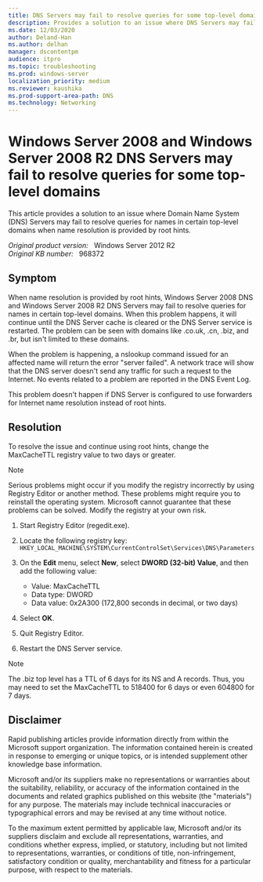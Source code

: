 ```yaml
---
title: DNS Servers may fail to resolve queries for some top-level domains
description: Provides a solution to an issue where DNS Servers may fail to resolve queries for names in certain top-level domains.
ms.date: 12/03/2020
author: Deland-Han
ms.author: delhan
manager: dscontentpm
audience: itpro
ms.topic: troubleshooting
ms.prod: windows-server
localization_priority: medium
ms.reviewer: kaushika
ms.prod-support-area-path: DNS
ms.technology: Networking 
---
```

# Windows Server 2008 and Windows Server 2008 R2 DNS Servers may fail to resolve queries for some top-level domains

This article provides a solution to an issue where Domain Name System (DNS) Servers may fail to resolve queries for names in certain top-level domains when name resolution is provided by root hints.

_Original product version:_ &nbsp; Windows Server 2012 R2  
_Original KB number:_ &nbsp; 968372

## Symptom

When name resolution is provided by root hints, Windows Server 2008 DNS and Windows Server 2008 R2 DNS Servers may fail to resolve queries for names in certain top-level domains. When this problem happens, it will continue until the DNS Server cache is cleared or the DNS Server service is restarted. The problem can be seen with domains like .co.uk, .cn, .biz, and .br, but isn't limited to these domains.

When the problem is happening, a nslookup command issued for an affected name will return the error "server failed". A network trace will show that the DNS server doesn't send any traffic for such a request to the Internet. No events related to a problem are reported in the DNS Event Log.

This problem doesn't happen if DNS Server is configured to use forwarders for Internet name resolution instead of root hints.

## Resolution

To resolve the issue and continue using root hints, change the MaxCacheTTL registry value to two days or greater.

> [!NOTE]
> Serious problems might occur if you modify the registry incorrectly by using Registry Editor or another method. These problems might require you to reinstall the operating system. Microsoft cannot guarantee that these problems can be solved. Modify the registry at your own risk.

1. Start Registry Editor (regedit.exe).
2. Locate the following registry key:  
    `HKEY_LOCAL_MACHINE\SYSTEM\CurrentControlSet\Services\DNS\Parameters`

3. On the **Edit** menu, select **New**, select **DWORD (32-bit) Value**, and then add the following value:

    - Value: MaxCacheTTL
    - Data type: DWORD
    - Data value: 0x2A300 (172,800 seconds in decimal, or two days)

4. Select **OK**.
5. Quit Registry Editor.
6. Restart the DNS Server service.

> [!NOTE]
> The .biz top level has a TTL of 6 days for its NS and A records. Thus, you may need to set the MaxCacheTTL to 518400 for 6 days or even 604800 for 7 days.

## Disclaimer

Rapid publishing articles provide information directly from within the Microsoft support organization. The information contained herein is created in response to emerging or unique topics, or is intended supplement other knowledge base information.

Microsoft and/or its suppliers make no representations or warranties about the suitability, reliability, or accuracy of the information contained in the documents and related graphics published on this website (the "materials") for any purpose. The materials may include technical inaccuracies or typographical errors and may be revised at any time without notice.

To the maximum extent permitted by applicable law, Microsoft and/or its suppliers disclaim and exclude all representations, warranties, and conditions whether express, implied, or statutory, including but not limited to representations, warranties, or conditions of title, non-infringement, satisfactory condition or quality, merchantability and fitness for a particular purpose, with respect to the materials.
